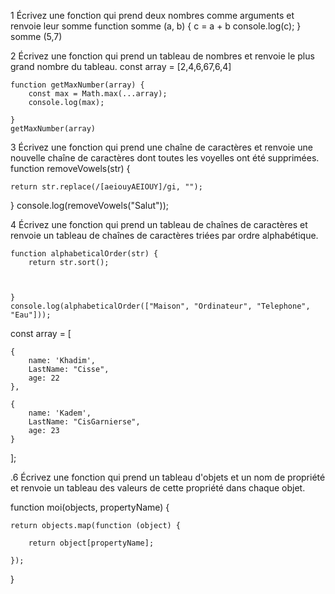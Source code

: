 1 Écrivez une fonction qui prend deux nombres comme arguments et renvoie leur somme
    function somme (a, b) {
        c = a + b
        console.log(c);
    }
    somme (5,7)

2 Écrivez une fonction qui prend un tableau de nombres et renvoie le plus grand nombre du tableau.
    const array = [2,4,6,67,6,4]

    function getMaxNumber(array) {
        const max = Math.max(...array);
        console.log(max);
        
    }
    getMaxNumber(array)

3 Écrivez une fonction qui prend une chaîne de caractères et renvoie une nouvelle chaîne de caractères dont toutes les voyelles ont été supprimées.
   function removeVowels(str) {

    return str.replace(/[aeiouyAEIOUY]/gi, "");

    

}
console.log(removeVowels("Salut"));

4 Écrivez une fonction qui prend un tableau de chaînes de caractères et renvoie un tableau de chaînes de caractères triées par ordre alphabétique.

    function alphabeticalOrder(str) {
        return str.sort();

        

    }
    console.log(alphabeticalOrder(["Maison", "Ordinateur", "Telephone", "Eau"])); 



const array = [

    {
        name: 'Khadim',
        LastName: "Cisse",
        age: 22
    },

    {
        name: 'Kadem',
        LastName: "CisGarnierse",
        age: 23
    }
];

.6 Écrivez une fonction qui prend un tableau d'objets et un nom de propriété et renvoie un tableau des valeurs de cette propriété dans chaque objet.


function moi(objects, propertyName) {
    
    return objects.map(function (object) {

        return object[propertyName];

    });

}